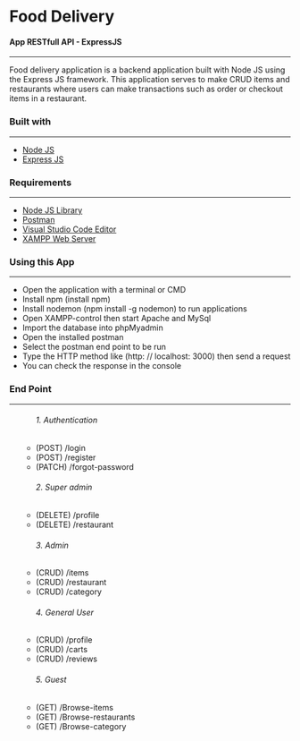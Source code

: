 <h1>Food Delivery</h1>
<h4>App RESTfull API - ExpressJS</h4>
<hr>
<p>Food delivery application is a backend application built with Node JS using the Express JS framework. This application serves to make CRUD items and restaurants where users can make transactions such as order or checkout items in a restaurant.</p>
<h3>Built with</h3>
<hr>
<ul>
    <li><a href="">Node JS</a></li>
    <li><a href="">Express JS</a></li>
</ul>

<h3>Requirements</h3>
<hr>
<ul>
    <li><a href="">Node JS Library</a></li>
    <li><a href="">Postman</a></li>
    <li><a href="">Visual Studio Code Editor</a></li>
    <li><a href="">XAMPP Web Server</a></li>
</ul>

<h3>Using this App</h3>
<hr>
<ul>
    <li>Open the application with a terminal or CMD</li>
    <li>Install npm (install npm)</li>
    <li>Install nodemon (npm install -g nodemon) to run applications </li>
    <li>Open XAMPP-control then start Apache and MySql </li>
    <li>Import the database into phpMyadmin</li>
    <li>Open the installed postman</li>
    <li>Select the postman end point to be run</li>
    <li>Type the HTTP method like (http: // localhost: 3000) then send a request</li>
    <li>You can check the response in the console</li>
</ul>

<h3>End Point</h3>
<hr>
<ul>
    <ul>
        <h6>1. Authentication</h6>
        <li>(POST) /login</li>
        <li>(POST) /register</li>
        <li>(PATCH) /forgot-password</li>
    </ul>
    <p></p>
    <ul>
        <h6>2. Super admin</h6>
        <li>(DELETE) /profile</li>
        <li>(DELETE) /restaurant</li>
    </ul>
    <p></p>
    <ul>
        <h6>3. Admin</h6>
        <li>(CRUD) /items</li>
        <li>(CRUD) /restaurant</li>
        <li>(CRUD) /category</li>
    </ul>
    <p></p>
    <ul>
        <h6>4. General User</h6>
        <li>(CRUD) /profile</li>
        <li>(CRUD) /carts</li>
        <li>(CRUD) /reviews</li>
    </ul>
    <p></p>
    <ul>
        <h6>5. Guest</h6>
        <li>(GET) /Browse-items</li>
        <li>(GET) /Browse-restaurants</li>
        <li>(GET) /Browse-category</li>
    </ul>
</ul>
